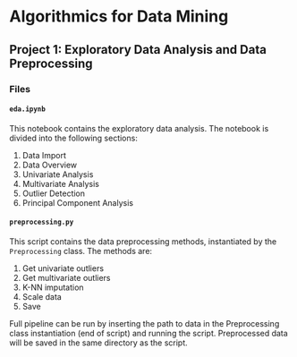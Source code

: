 # Algorithmics for Data Mining
## Project 1: Exploratory Data Analysis and Data Preprocessing

### Files

#### `eda.ipynb`
This notebook contains the exploratory data analysis. The notebook is divided into the following sections:
1. Data Import
2. Data Overview
3. Univariate Analysis
4. Multivariate Analysis
5. Outlier Detection
6. Principal Component Analysis

#### `preprocessing.py`
This script contains the data preprocessing methods, instantiated by the `Preprocessing` class. The methods are:
1. Get univariate outliers
2. Get multivariate outliers
3. K-NN imputation
4. Scale data
5. Save

Full pipeline can be run by inserting the path to data in the Preprocessing class instantiation (end of script) and running the script.
Preprocessed data will be saved in the same directory as the script.